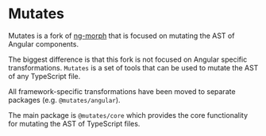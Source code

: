 # Mutates

Mutates is a fork of [ng-morph](https://github.com/taiga-family/ng-morph) that is focused on
mutating the AST of Angular components.

The biggest difference is that this fork is not focused on Angular specific transformations.
`Mutates` is a set of tools that can be used to mutate the AST of any TypeScript file.

All framework-specific transformations have been moved to separate packages (e.g.
`@mutates/angular`).

The main package is `@mutates/core` which provides the core functionality for mutating the AST of
TypeScript files.
